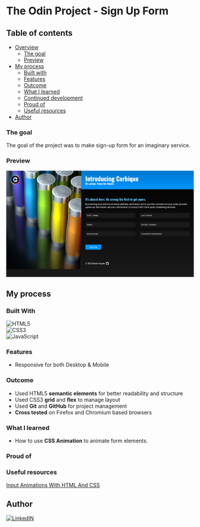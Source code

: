 # The Odin Project - Sign Up Form

## Table of contents

- [Overview](#overview)
  - [The goal](#the-goal)
  - [Preview](#preview)
- [My process](#my-process)
  - [Built with](#built-with)
  - [Features](#features)
  - [Outcome](#outcome)
  - [What I learned](#what-i-learned)
  - [Continued development](#continued-development)
  - [Proud of](#proud-of)
  - [Useful resources](#useful-resources)
- [Author](#author)

### The goal 

The goal of the project was to make sign-up form for an imaginary service. 

### Preview

![](./images/preview.png)

## My process

### Built With

![HTML5](https://img.shields.io/badge/html5-%23E34F26.svg?style=for-the-badge&logo=html5&logoColor=white)   
![CSS3](https://img.shields.io/badge/css3-%231572B6.svg?style=for-the-badge&logo=css3&logoColor=white)   
![JavaScript](https://img.shields.io/badge/javascript-%23323330.svg?style=for-the-badge&logo=javascript&logoColor=%23F7DF1E)

### Features

- Responsive for both Desktop & Mobile

### Outcome

- Used HTML5 **semantic elements** for better readability and structure
- Used CSS3 **grid** and **flex** to manage layout
- Used **Git** and **GitHub** for project management
- **Cross tested** on Firefox and Chromium based browsers

### What I learned

- How to use **CSS Animation** to animate form elements.

### Proud of

### Useful resources

[Input Animations With HTML And CSS](https://www.youtube.com/watch?v=IxRJ8vplzAo)

## Author

[![LinkedIN](https://img.shields.io/badge/LinkedIn-0077B5?style=for-the-badge&logo=linkedin&logoColor=white)](https://www.linkedin.com/in/ryan-t-hayes/)
